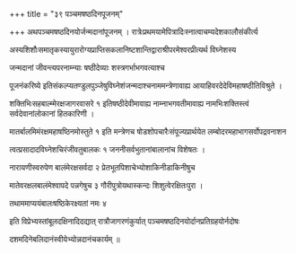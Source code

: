 +++
title = "३९ पञ्चमषष्ठदिनपूजनम्"

+++
अथपञ्चमषष्ठदिनयोर्जन्मदानांपूजनम् । रात्रेःप्रथमयामेपित्रादिःस्नात्वाचम्यदेशकालौसंकीर्त्य

अस्यशिशौःसमातृकस्यायुरारोग्यप्राप्तिसकलानिष्टशान्तिद्वाराश्रीपरमेश्वरप्रीत्यर्थ विघ्नेशस्य

जन्मदानां जीवन्त्यपरनाम्न्याः षष्ठीदेव्याः शस्त्रगर्भाभगवत्याश्च

पूजनंकरिष्ये इतिसंकल्प्यतण्डुलपुञ्जेषुविघ्नेशंजन्मदाश्चनाममन्त्रेणावाह्य आयाहिवरदेदेविमहाषष्ठीतिविश्रुते ।

शक्तिभिःसहबाल्म्मेरक्षजागरवासरे १ इतिषष्ठीदेवीमावाह्य नाम्नाभगवतीमावाह्य नामभिःशक्तिस्त्वं सर्वदेवानांलोकानां हितकारिणी ।

मातर्बालमिमंरक्षमहाषष्ठिनमोस्तुते १ इति मन्त्रेणच षोडशोपचारैःसंपूज्यप्रार्थयेत लम्बोदरमहाभागसर्वोपद्रवनाशन

त्वत्प्रसादादविघ्नेशचिरंजीवतुबालकः १ जननीसर्वभुतानांबालानांच विशेषतः ।

नारायणीस्वरुपेण बालंमेरक्षसर्वदा २ प्रेतभूतपिशाचेभ्योशाकिनीडाकिनीषुच

मातेवरक्षलबालंमेश्वापदे पन्नगेषुच ३ गौरीपुत्रोयथास्कन्दः शिशुत्वेरक्षितःपुरा ।

तथाममाप्ययंबालःषष्ठिकेरक्ष्यतां नमः ४

इति विप्रेभ्यस्तांबूलदक्षिनादिदद्यात् रात्रौजागरणंकुर्यात् पञ्चमषष्ठदिनयोर्दानप्रतिग्रहयोर्नदोषः

दशमदिनेबलिदानंस्वीयेभ्योन्नदानंचकार्यम् ॥
